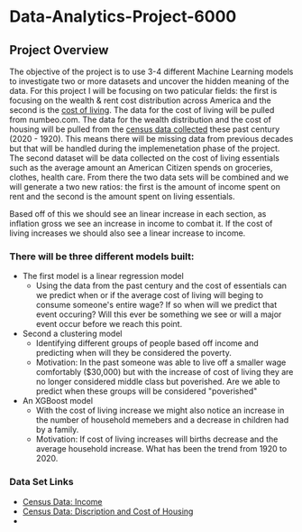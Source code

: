# Data-Analytics-Project-6000


## Project Overview

The objective of the project is to use 3-4 different Machine Learning models to investigate two or more datasets and uncover the hidden meaning of the data. For this project I will be focusing on two paticular fields: the first is focusing on the wealth & rent cost distribution across America and the second is the [cost of living](https://www.numbeo.com/cost-of-living/region_rankings_current.jsp?region=021). The data for the cost of living will be pulled from numbeo.com. The data for the wealth distribution and the cost of housing will be pulled from the [census data collected](https://data.census.gov/cedsci/) these past century (2020 - 1920). This means there will be missing data from previous decades but that will be handled during the implemenetation phase of the project. The second dataset will be data collected on the cost of living essentials such as the average amount an American Citizen spends on groceries, clothes, health care. From there the two data sets will be combined and we will generate a two new ratios: the first is the amount of income spent on rent and the second is the amount spent on living essentials. 

Based off of this we should see an linear increase in each section, as inflation gross we see an increase in income to combat it. If the cost of living increases we should also see a linear increase to income. 

### There will be three different models built: 
- The first model is a linear regression model
    - Using the data from the past century and the cost of essentials can we predict when or if the average cost of living will beging to consume someone's entire wage? If so when will we predict that event occuring? Will this ever be something we see or will a major event occur before we reach this point.
- Second a clustering model
    - Identifying different groups of people based off income and predicting when will they be considered the poverty. 
    - Motivation: In the past someone was able to live off a smaller wage comfortably ($30,000) but with the increase of cost of living they are no longer considered middle class but poverished. Are we able to predict when these groups will be considered "poverished" 
- An XGBoost model
    - With the cost of living increase we might also notice an increase in the number of household memebers and a decrease in children had by a family. 
    - Motivation: If cost of living increases will births decrease and the average household increase. What has been the trend from 1920 to  2020. 
    
    
    
### Data Set Links
- [Census Data: Income](https://data.census.gov/cedsci/table?q=Income&g=0100000US%240400000&tid=ACSST1Y2021.S1901)
- [Census Data: Discription and Cost of Housing](https://data.census.gov/cedsci/table?q=Rent&g=0100000US%240400000&tid=ACSDP1Y2021.DP04)
- [Average Cost Of Essentials]:(https://www.numbeo.com/cost-of-living/region_rankings_current.jsp?region=021)

